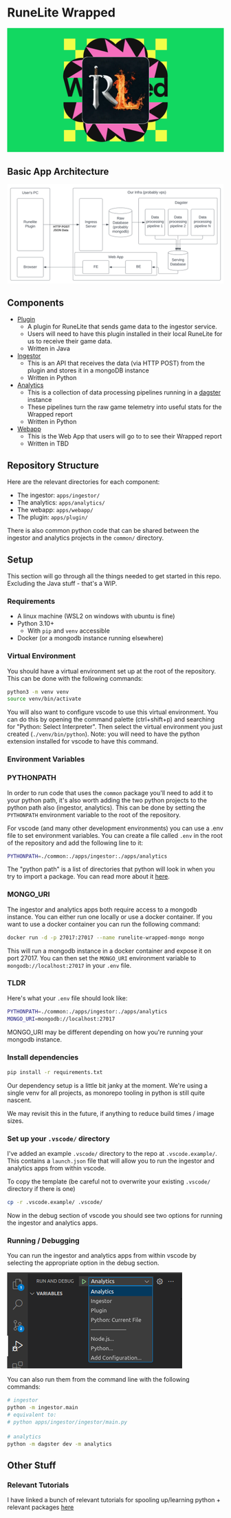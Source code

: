 # RuneLite Wrapped
![banner](docs/images/runelite_wrapped_icon_wide.png)


## Basic App Architecture

![Architecture Graph](docs/images/runelite_wrapped_architecture.svg)

## Components

* [Plugin](/apps/plugin/README.md)
  * A plugin for RuneLite that sends game data to the ingestor service.
  * Users will need to have this plugin installed in their local RuneLite for us to receive their game data.
  * Written in Java
* [Ingestor](/apps/ingestor/README.md)
  * This is an API that receives the data (via HTTP POST) from the plugin and stores it in a mongoDB instance
  * Written in Python
* [Analytics](/apps/analytics/README.md)
  * This is a collection of data processing pipelines running in a [dagster](https://dagster.io/) instance
  * These pipelines turn the raw game telemetry into useful stats for the Wrapped report
  * Written in Python
* [Webapp](/apps/webapp/README.md)
  * This is the Web App that users will go to to see their Wrapped report
  * Written in TBD

## Repository Structure

Here are the relevant directories for each component:
* The ingestor: `apps/ingestor/`
* The analytics: `apps/analytics/`
* The webapp: `apps/webapp/`
* The plugin: `apps/plugin/`

There is also common python code that can be shared between the ingestor and analytics projects in the `common/` directory.

## Setup

This section will go through all the things needed to get started in this repo. Excluding the Java stuff - that's a WIP.

### Requirements

* A linux machine (WSL2 on windows with ubuntu is fine)
* Python 3.10+
  * With `pip` and `venv` accessible
* Docker (or a mongodb instance running elsewhere)

### Virtual Environment

You should have a virtual environment set up at the root of the repository. This can be done with the following commands:

```bash
python3 -m venv venv
source venv/bin/activate
```

You will also want to configure vscode to use this virtual environment. You can do this by opening the command palette (ctrl+shift+p) and searching for "Python: Select Interpreter". Then select the virtual environment you just created (`./venv/bin/python`). Note: you will need to have the python extension installed for vscode to have this command.

### Environment Variables
### PYTHONPATH

In order to run code that uses the `common` package you'll need to add it to your python path, it's also worth adding the two python projects to the python path also (ingestor, analytics). This can be done by setting the `PYTHONPATH` environment variable to the root of the repository.

For vscode (and many other development environments) you can use a .env file to set environment variables. You can create a file called `.env` in the root of the repository and add the following line to it:

```bash
PYTHONPATH=./common:./apps/ingestor:./apps/analytics
```

The "python path" is a list of directories that python will look in when you try to import a package. You can read more about it [here](https://docs.python.org/3/tutorial/modules.html#the-module-search-path).

### MONGO_URI

The ingestor and analytics apps both require access to a mongodb instance. You can either run one locally or use a docker container. If you want to use a docker container you can run the following command:

```bash
docker run -d -p 27017:27017 --name runelite-wrapped-mongo mongo
```

This will run a mongodb instance in a docker container and expose it on port 27017. You can then set the `MONGO_URI` environment variable to `mongodb://localhost:27017` in your `.env` file.

### TLDR

Here's what your `.env` file should look like:

```bash
PYTHONPATH=./common:./apps/ingestor:./apps/analytics
MONGO_URI=mongodb://localhost:27017
```

MONGO_URI may be different depending on how you're running your mongodb instance.

### Install dependencies

```bash
pip install -r requirements.txt
```

Our dependency setup is a little bit janky at the moment. We're using a single venv for all projects, as monorepo tooling in python is still quite nascent.

We may revisit this in the future, if anything to reduce build times / image sizes.

### Set up your `.vscode/` directory

I've added an example `.vscode/` directory to the repo at `.vscode.example/`. This contains a `launch.json` file that will allow you to run the ingestor and analytics apps from within vscode.

To copy the template (be careful not to overwrite your existing `.vscode/` directory if there is one)

```bash
cp -r .vscode.example/ .vscode/
```
Now in the debug section of vscode you should see two options for running the ingestor and analytics apps.

### Running / Debugging

You can run the ingestor and analytics apps from within vscode by selecting the appropriate option in the debug section.

![vscode_debug_launcher](docs/images/image.png)

You can also run them from the command line with the following commands:

```bash
# ingestor
python -m ingestor.main
# equivalent to:
# python apps/ingestor/ingestor/main.py

# analytics
python -m dagster dev -m analytics
```

## Other Stuff
### Relevant Tutorials

I have linked a bunch of relevant tutorials for spooling up/learning python + relevant packages [here](/docs/tutorials/)

